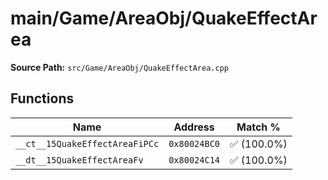 # main/Game/AreaObj/QuakeEffectArea

**Source Path:** `src/Game/AreaObj/QuakeEffectArea.cpp`

## Functions

| Name | Address | Match % |
|------|---------|---------|
| `__ct__15QuakeEffectAreaFiPCc` | `0x80024BC0` | :white_check_mark: (100.0%) |
| `__dt__15QuakeEffectAreaFv` | `0x80024C14` | :white_check_mark: (100.0%) |